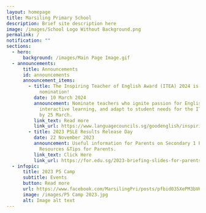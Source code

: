 ```yaml
---
layout: homepage
title: Marsiling Primary School
description: Brief site description here
image: /images/School Logo Without Background.png
permalink: /
notification: ""
sections:
  - hero:
      background: /images/Main Page Image.gif
  - announcements:
      title: Announcements
      id: announcements
      announcement_items:
        - title: The Inspiring Teacher of English Award (ITEA) 2024 is open for
            nomination!
          date: 10 March 2024
          announcement: Nominate teachers who ignite passion for English, promote
            interactive learning, and adapt to student needs for the ITEA 2024
            by 25 March.
          link_text: Read more
          link_url: https://www.languagecouncils.sg/goodenglish/inspiring-teacher-of-english-award/nomination-information
        - title: 2023 PSLE Results Release Day
          date: 22 November 2023
          announcement: Useful information for Parents on Secondary 1 Posting Exercise and
            Resources &Tips for Parents.
          link_text: Click Here
          link_url: https://for.edu.sg/2023-briefing-slides-for-parents
  - infopic:
      title: 2023 P5 Camp
      subtitle: Events
      button: Read more
      url: https://www.facebook.com/MarsilingPri/posts/pfbid035XePM3bVKQmq11AxazVwdnhpLHRXx2kfxrzCvVbe3itfHuiHULs2K3n9ZZrk32DZl
      image: /images/P5 Camp 2023.jpg
      alt: Image alt text
---
```

